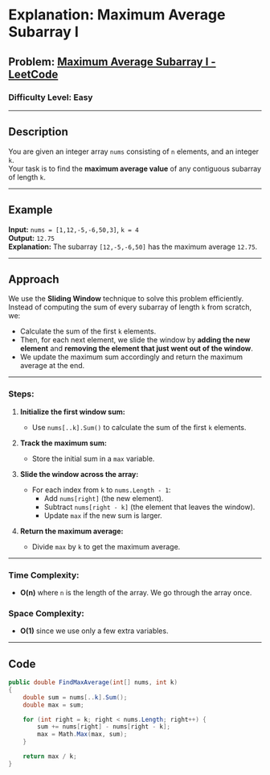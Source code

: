 # **Explanation: Maximum Average Subarray I**

## **Problem:** [Maximum Average Subarray I - LeetCode](https://leetcode.com/problems/maximum-average-subarray-i/description/?envType=study-plan-v2&envId=leetcode-75)

### **Difficulty Level:** Easy

---
 
## **Description**  
You are given an integer array `nums` consisting of `n` elements, and an integer `k`.  
Your task is to find the **maximum average value** of any contiguous subarray of length `k`.

---

## **Example**  
**Input:** `nums = [1,12,-5,-6,50,3]`, `k = 4`  
**Output:** `12.75`  
**Explanation:** The subarray `[12,-5,-6,50]` has the maximum average `12.75`.

---

## **Approach**

We use the **Sliding Window** technique to solve this problem efficiently.  
Instead of computing the sum of every subarray of length `k` from scratch, we:
- Calculate the sum of the first `k` elements.
- Then, for each next element, we slide the window by **adding the new element** and **removing the element that just went out of the window**.
- We update the maximum sum accordingly and return the maximum average at the end.

---

### **Steps:**
1. **Initialize the first window sum:**
   - Use `nums[..k].Sum()` to calculate the sum of the first `k` elements.

2. **Track the maximum sum:**
   - Store the initial sum in a `max` variable.

3. **Slide the window across the array:**
   - For each index from `k` to `nums.Length - 1`:
     - Add `nums[right]` (the new element).
     - Subtract `nums[right - k]` (the element that leaves the window).
     - Update `max` if the new sum is larger.

4. **Return the maximum average:**
   - Divide `max` by `k` to get the maximum average.

---

### **Time Complexity:**
- **O(n)** where `n` is the length of the array. We go through the array once.

### **Space Complexity:**
- **O(1)** since we use only a few extra variables.

---

## **Code**

```csharp
public double FindMaxAverage(int[] nums, int k) 
{
    double sum = nums[..k].Sum();
    double max = sum;

    for (int right = k; right < nums.Length; right++) {
        sum += nums[right] - nums[right - k];
        max = Math.Max(max, sum);
    }

    return max / k;
}
